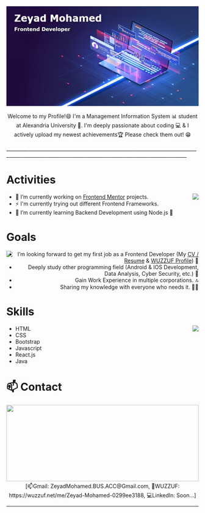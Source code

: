 <div>
  <img src="./assets/Github.jpg">
  <p align="center">Welcome to my Profile!😄 I'm a Management Information System 📊 student at Alexandria University 🏫. I'm deeply passionate about coding 💻 & I actively upload my newest achievements🏆 Please check them out! 😁
  </p>
</div> 
________________________________________________________________________________________________________________________________________________________

<h1>Activities</h1>
  <img height="100px" src="https://user-images.githubusercontent.com/106281614/209711536-2617de60-1bca-43d9-9fc5-60cdcb217e1a.gif" align="right">
  
  - 🔭 I’m currently working on <a href="https://www.frontendmentor.io/profile/ZeyadMohamed1805">Frontend Mentor</a> projects.
  - ⚡ I'm currently trying out different Frontend Frameworks.
  - 🌱 I’m currently learning Backend Development using Node.js 🧑‍

<h1>Goals</h1>

  <img height="125px" src="https://user-images.githubusercontent.com/106281614/209710274-67eb60a2-f822-412a-9462-f7d32b579e60.gif" align="left">

  <div align="right">
  
  -  I’m looking forward to get my first job as a Frontend Developer (My <a href="https://drive.google.com/file/d/1DBfkJarhIh6BaYJYDlQlQo0OENeNLdAh/view?  usp=share_link"> CV / Resume</a> & <a href="https://wuzzuf.net/me/Zeyad-Mohamed-0299ee3188">WUZZUF Profile</a>) 💼
  -  Deeply study other programming field (Android & IOS Development, Data Analysis, Cyber Security, etc.) 📖
  -  Gain Work Experience in multiple corporations. 🔝
  -  Sharing my knowledge with everyone who needs it. 👨‍🎓
  
  </div>

<h1>Skills</h1>
  <img height="200px" src="https://user-images.githubusercontent.com/106281614/209709615-a6c2fb29-cf64-4480-abd3-22161e82f275.gif" align="right">


  - HTML
  - CSS
  - Bootstrap
  - Javascript
  - React.js
  - Java

<h1>📫 Contact</h1>
  <img width="100%" height="200px" src="https://user-images.githubusercontent.com/106281614/209713821-8c786d3a-7b83-4c12-a90f-a6ccd73a7334.gif">

  <div align="center">[📫Gmail: ZeyadMohamed.BUS.ACC@Gmail.com, 💼WUZZUF: https://wuzzuf.net/me/Zeyad-Mohamed-0299ee3188, 💻LinkedIn: Soon...]</div>

________________________________________________________________________________________________________________________________________________________

<!--
<a href="https://wuzzuf.net/me/Zeyad-Mohamed-0299ee3188">WUZZUF</a>
https://wuzzuf.net/me/Zeyad-Mohamed-0299ee3188
**ZeyadMohamed1805/ZeyadMohamed1805** is a ✨ _special_ ✨ repository because its `README.md` (this file) appears on your GitHub profile.

Here are some ideas to get you started:

- 🔭 I’m currently working on ...
- 🌱 I’m currently learning ...
- 👯 I’m looking to collaborate on ...
- 🤔 I’m looking for help with ...
- 💬 Ask me about ...
- 📫 How to reach me: ...
- 😄 Pronouns: ...
- ⚡ Fun fact: ...
-->

